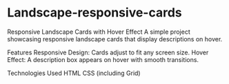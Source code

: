 # Landscape-responsive-cards
Responsive Landscape Cards with Hover Effect
A simple project showcasing responsive landscape cards that display descriptions on hover.

Features
Responsive Design: Cards adjust to fit any screen size.
Hover Effect: A description box appears on hover with smooth transitions.

Technologies Used
HTML
CSS (including Grid)
